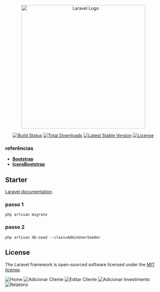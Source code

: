 <p align="center"><a href="https://laravel.com" target="_blank"><img src="https://raw.githubusercontent.com/laravel/art/master/logo-lockup/5%20SVG/2%20CMYK/1%20Full%20Color/laravel-logolockup-cmyk-red.svg" width="400" alt="Laravel Logo"></a></p>

<p align="center">
<a href="https://github.com/laravel/framework/actions"><img src="https://github.com/laravel/framework/workflows/tests/badge.svg" alt="Build Status"></a>
<a href="https://packagist.org/packages/laravel/framework"><img src="https://img.shields.io/packagist/dt/laravel/framework" alt="Total Downloads"></a>
<a href="https://packagist.org/packages/laravel/framework"><img src="https://img.shields.io/packagist/v/laravel/framework" alt="Latest Stable Version"></a>
<a href="https://packagist.org/packages/laravel/framework"><img src="https://img.shields.io/packagist/l/laravel/framework" alt="License"></a>
</p>

### referências

- **[Bootstrap](https://getbootstrap.com/docs/5.3/getting-started/introduction/)**
- **[IconsBootstrap](https://icons.getbootstrap.com/)**

## Starter

[Laravel documentation](https://laravel.com/docs/contributions).

### passo 1
``` php artisan migrate ```
### passo 2
``` php artisan db:seed --class=AdminUserSeeder ```

## License

The Laravel framework is open-sourced software licensed under the [MIT license](https://opensource.org/licenses/MIT).

![Home](public/img/Emprestimo-App-home.png)
![Adicionar Cliente](public/img/Emprestimo-Add-cliente.png)
![Editar Cliente](public/img/Emprestimo-edit-cliente.png)
![Adicionar Investimento](public/img/Emprestimo-investir.png)
![Relatório](public/img/Emprestimo-relatorio.png)